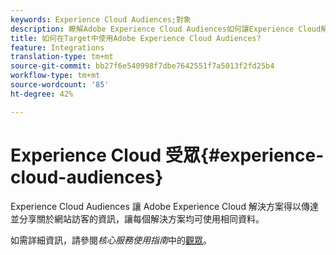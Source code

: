 ```yaml
---
keywords: Experience Cloud Audiences;對象
description: 瞭解Adobe Experience Cloud Audiences如何讓Experience Cloud解決方案與其他Adobe解決方案溝通並分享網站訪客的相關資訊。
title: 如何在Target中使用Adobe Experience Cloud Audiences?
feature: Integrations
translation-type: tm+mt
source-git-commit: bb27f6e540998f7dbe7642551f7a5013f2fd25b4
workflow-type: tm+mt
source-wordcount: '85'
ht-degree: 42%

---
```



# Experience Cloud 受眾{#experience-cloud-audiences}

Experience Cloud Audiences 讓 Adobe Experience Cloud 解決方案得以傳達並分享關於網站訪客的資訊，讓每個解決方案均可使用相同資料。

如需詳細資訊，請參閱&#x200B;*核心服務使用指南*&#x200B;中的[觀眾](https://experienceleague.adobe.com/docs/core-services/interface/audiences/audience-library.html)。
